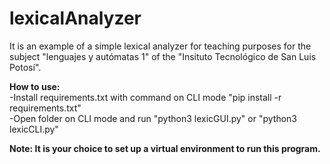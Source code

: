 # lexicalAnalyzer
<p>It is an example of a simple lexical analyzer for teaching purposes for the subject "lenguajes y autómatas 1" of the "Insituto Tecnológico de San Luis Potosí".</p>

<b>How to use:</b>
<br>
-Install requirements.txt with command on CLI mode "pip install -r requirements.txt"
<br>
-Open folder on CLI mode and run "python3 lexicGUI.py" or "python3 lexicCLI.py"

<b>Note: It is your choice to set up a virtual environment to run this program.</b>

